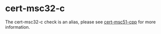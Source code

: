 # cert-msc32-c

The cert-msc32-c check is an alias, please see
[cert-msc51-cpp](https://clang.llvm.org/extra/clang-tidy/checks/cert-msc51-cpp.html) for more information.
